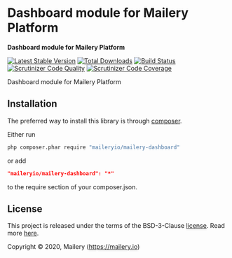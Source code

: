 # Dashboard module for Mailery Platform

**Dashboard module for Mailery Platform**

[![Latest Stable Version](https://poser.pugx.org/maileryio/mailery-dashboard/v/stable)](https://packagist.org/packages/maileryio/mailery-dashboard)
[![Total Downloads](https://poser.pugx.org/maileryio/mailery-dashboard/downloads)](https://packagist.org/packages/maileryio/mailery-dashboard)
[![Build Status](https://travis-ci.com/maileryio/mailery-dashboard.svg?branch=master)](https://travis-ci.com/maileryio/mailery-dashboard)
[![Scrutinizer Code Quality](https://img.shields.io/scrutinizer/g/maileryio/mailery-dashboard.svg)](https://scrutinizer-ci.com/g/maileryio/mailery-dashboard/)
[![Scrutinizer Code Coverage](https://img.shields.io/scrutinizer/coverage/g/maileryio/mailery-dashboard.svg)](https://scrutinizer-ci.com/g/maileryio/mailery-dashboard/)

Dashboard module for Mailery Platform

## Installation

The preferred way to install this library is through [composer](http://getcomposer.org/download/).

Either run

```sh
php composer.phar require "maileryio/mailery-dashboard"
```

or add

```json
"maileryio/mailery-dashboard": "*"
```

to the require section of your composer.json.

## License

This project is released under the terms of the BSD-3-Clause [license](LICENSE).
Read more [here](http://choosealicense.com/licenses/bsd-3-clause).

Copyright © 2020, Mailery (https://mailery.io)
